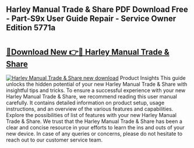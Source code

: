 ## Harley Manual Trade & Share PDF Download Free - Part-S9x User Guide Repair - Service Owner Edition 5771a

# <h2><a href="http://bc44383.oget.top/?id=Harley+Manual+Trade+%26+Share">🔗Download New 👉🔴 Harley Manual Trade & Share</a></h2>

[![Harley Manual Trade & Share new download](https://i.imgur.com/5g1atiW.png)](http://bc44383.oget.top/?id=Harley+Manual+Trade+%26+Share)
Product Insights This guide unlocks the hidden potential of your new Harley Manual Trade & Share with insightful tips and tricks. To ensure a successful experience with your new Harley Manual Trade & Share, we recommend reading this user manual carefully. It contains detailed information on product setup, usage instructions, and an overview of the various features and capabilities. Explore the possibilities of list of features with your new Harley Manual Trade & Share. We trust that the Harley Manual Trade & Share has been a clear and concise resource in your efforts to learn the ins and outs of your new device. In case of any queries or concerns, please do not hesitate to reach out to our customer service team.
